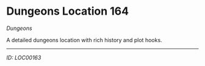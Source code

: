 # Dungeons Location 164

*Dungeons*

A detailed dungeons location with rich history and plot hooks.

---
*ID: LOC00163*
